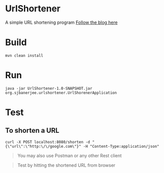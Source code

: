 # UrlShortener
A simple URL shortening program
[Follow the blog here](http://sjbanerjee.com/2017/08/18/writing-a-url-shortening-service/)

# Build
```mvn clean install```

# Run
```java -jar UrlShortener-1.0-SNAPSHOT.jar org.sjbanerjee.urlshortener.UrlShorenerApplication```

# Test
## To shorten a URL
```curl -X POST localhost:8080/shorten -d "{\"url\":\"http:\/\/google.com\"}" -H "Content-Type:application/json"```
>You may also use Postman or any other Rest client

>Test by hitting the shortened URL from browser

